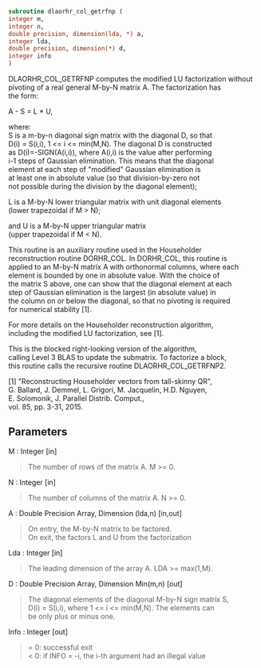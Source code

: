 ```fortran  
subroutine dlaorhr_col_getrfnp (  
integer m,  
integer n,  
double precision, dimension(lda, *) a,  
integer lda,  
double precision, dimension(*) d,  
integer info  
)  
```  
  
DLAORHR_COL_GETRFNP computes the modified LU factorization without  
pivoting of a real general M-by-N matrix A. The factorization has  
the form:  
  
A - S = L * U,  
  
where:  
S is a m-by-n diagonal sign matrix with the diagonal D, so that  
D(i) = S(i,i), 1 <= i <= min(M,N). The diagonal D is constructed  
as D(i)=-SIGN(A(i,i)), where A(i,i) is the value after performing  
i-1 steps of Gaussian elimination. This means that the diagonal  
element at each step of "modified" Gaussian elimination is  
at least one in absolute value (so that division-by-zero not  
not possible during the division by the diagonal element);  
  
L is a M-by-N lower triangular matrix with unit diagonal elements  
(lower trapezoidal if M > N);  
  
and U is a M-by-N upper triangular matrix  
(upper trapezoidal if M < N).  
  
This routine is an auxiliary routine used in the Householder  
reconstruction routine DORHR_COL. In DORHR_COL, this routine is  
applied to an M-by-N matrix A with orthonormal columns, where each  
element is bounded by one in absolute value. With the choice of  
the matrix S above, one can show that the diagonal element at each  
step of Gaussian elimination is the largest (in absolute value) in  
the column on or below the diagonal, so that no pivoting is required  
for numerical stability [1].  
  
For more details on the Householder reconstruction algorithm,  
including the modified LU factorization, see [1].  
  
This is the blocked right-looking version of the algorithm,  
calling Level 3 BLAS to update the submatrix. To factorize a block,  
this routine calls the recursive routine DLAORHR_COL_GETRFNP2.  
  
[1] "Reconstructing Householder vectors from tall-skinny QR",  
G. Ballard, J. Demmel, L. Grigori, M. Jacquelin, H.D. Nguyen,  
E. Solomonik, J. Parallel Distrib. Comput.,  
vol. 85, pp. 3-31, 2015.  
  
## Parameters  
M : Integer [in]  
> The number of rows of the matrix A.  M >= 0.  
  
N : Integer [in]  
> The number of columns of the matrix A.  N >= 0.  
  
A : Double Precision Array, Dimension (lda,n) [in,out]  
> On entry, the M-by-N matrix to be factored.  
> On exit, the factors L and U from the factorization  
  
Lda : Integer [in]  
> The leading dimension of the array A.  LDA >= max(1,M).  
  
D : Double Precision Array, Dimension Min(m,n) [out]  
> The diagonal elements of the diagonal M-by-N sign matrix S,  
> D(i) = S(i,i), where 1 <= i <= min(M,N). The elements can  
> be only plus or minus one.  
  
Info : Integer [out]  
> = 0:  successful exit  
> < 0:  if INFO = -i, the i-th argument had an illegal value  
  
